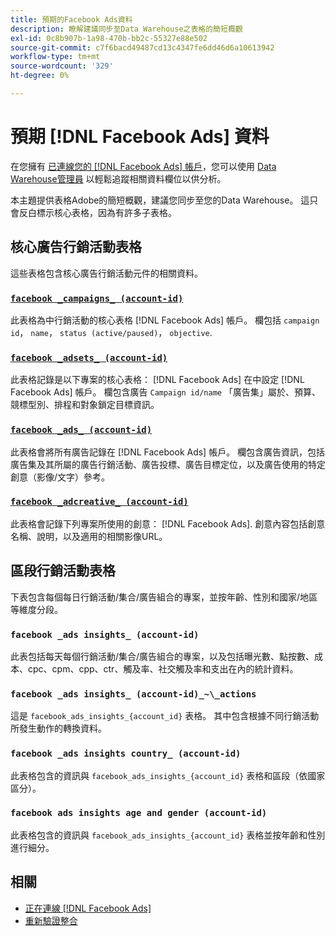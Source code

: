 ```yaml
---
title: 預期的Facebook Ads資料
description: 瞭解建議同步至Data Warehouse之表格的簡短概觀
exl-id: 0c8b907b-1a98-470b-bb2c-55327e88e502
source-git-commit: c7f6bacd49487cd13c4347fe6dd46d6a10613942
workflow-type: tm+mt
source-wordcount: '329'
ht-degree: 0%

---
```


# 預期 [!DNL Facebook Ads] 資料

在您擁有 [已連線您的 [!DNL Facebook Ads] 帳戶](../integrations/facebook-ads.md)，您可以使用 [Data Warehouse管理員](../../../data-analyst/data-warehouse-mgr/tour-dwm.md) 以輕鬆追蹤相關資料欄位以供分析。

本主題提供表格Adobe的簡短概觀，建議您同步至您的Data Warehouse。 這只會反白標示核心表格，因為有許多子表格。

## 核心廣告行銷活動表格

這些表格包含核心廣告行銷活動元件的相關資料。

### [`facebook _campaigns_ (account-id)`](https://developers.facebook.com/docs/marketing-api/reference/ad-campaign-group)

此表格為中行銷活動的核心表格 [!DNL Facebook Ads] 帳戶。 欄包括 `campaign id`， `name`， `status (active/paused)`， `objective`.

### [`facebook _adsets_ (account-id)`](https://developers.facebook.com/docs/marketing-api/reference/ad-campaign)

此表格記錄是以下專案的核心表格： [!DNL Facebook Ads] 在中設定 [!DNL Facebook Ads] 帳戶。 欄包含廣告 `Campaign id/name` 「廣告集」屬於、預算、競標型別、排程和對象鎖定目標資訊。

### [`facebook _ads_ (account-id)`](https://developers.facebook.com/docs/marketing-api/reference/adgroup)

此表格會將所有廣告記錄在 [!DNL Facebook Ads] 帳戶。 欄包含廣告資訊，包括廣告集及其所屬的廣告行銷活動、廣告投標、廣告目標定位，以及廣告使用的特定創意（影像/文字）參考。

### [`facebook _adcreative_ (account-id)`](https://developers.facebook.com/docs/marketing-api/reference/ad-creative)

此表格會記錄下列專案所使用的創意： [!DNL Facebook Ads]. 創意內容包括創意名稱、說明，以及適用的相關影像URL。

## 區段行銷活動表格

下表包含每個每日行銷活動/集合/廣告組合的專案，並按年齡、性別和國家/地區等維度分段。

### `facebook _ads insights_ (account-id)`

此表包括每天每個行銷活動/集合/廣告組合的專案，以及包括曝光數、點按數、成本、cpc、cpm、cpp、ctr、觸及率、社交觸及率和支出在內的統計資料。

### `facebook _ads insights_ (account-id)_~\_actions`

這是 `facebook_ads_insights_{account_id}` 表格。 其中包含根據不同行銷活動所發生動作的轉換資料。

### `facebook _ads insights country_ (account-id)`

此表格包含的資訊與 `facebook_ads_insights_{account_id}` 表格和區段（依國家區分）。

### `facebook ads insights age and gender (account-id)`

此表格包含的資訊與 `facebook_ads_insights_{account_id}` 表格並按年齡和性別進行細分。

## 相關

* [正在連線 [!DNL Facebook Ads]](../integrations/facebook-ads.md)
* [重新驗證整合](https://experienceleague.adobe.com/docs/commerce-knowledge-base/kb/how-to/mbi-reauthenticating-integrations.html)
